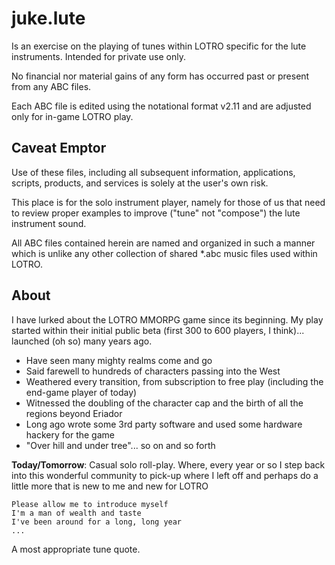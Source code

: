 # juke.lute

Is an exercise on the playing of tunes within LOTRO specific for the lute instruments. Intended for private use only.

No financial nor material gains of any form has occurred past or present from any ABC files.

Each ABC file is edited using the notational format v2.11 and are adjusted only for in-game LOTRO play.

## Caveat Emptor

Use of these files, including all subsequent information, applications, scripts, products, and services is solely at the user's own risk.

This place is for the solo instrument player, namely for those of us that need to review proper examples to improve ("tune" not "compose") the lute instrument sound.

All ABC files contained herein are named and organized in such a manner which is unlike any other collection of shared *.abc music files used within LOTRO.

## About

I have lurked about the LOTRO MMORPG game since its beginning. My play started within their initial public beta (first 300 to 600 players, I think)... launched (oh so) many years ago.

  - Have seen many mighty realms come and go
  - Said farewell to hundreds of characters passing into the West
  - Weathered every transition, from subscription to free play (including the end-game player of today)
  - Witnessed the doubling of the character cap and the birth of all the regions beyond Eriador
  - Long ago wrote some 3rd party software and used some hardware hackery for the game
  - "Over hill and under tree"... so on and so forth

**Today/Tomorrow**: Casual solo roll-play. Where, every year or so I step back into this wonderful community to pick-up where I left off and perhaps do a little more that is new to me and new for LOTRO

    Please allow me to introduce myself
    I'm a man of wealth and taste
    I've been around for a long, long year
    ...

A most appropriate tune quote.
